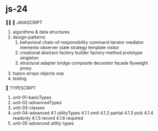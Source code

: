 # js-24
🔺🔹
🔸 JAVASCRIPT
1. algorithms & data structures
2. design-patterns
   1. behavioral
         chain-of-responsibility
         command 
         iterator
         mediator
         memento
         observer
         state
         strategy
         template
         visitor
   2. creational
         abstract-factory
         builder
         factory-method
         prototype
         singleton
   3. structural
         adapter
         bridge
         composite
         decorator
         facade
         flyweight
         proxy
3. topics
      arrays
      objects
      oop
4. testing


🔸 TYPESCRIPT
1. unit-01-basicTypes
2. unit-02-advancedTypes
3. unit-03-classes
4. unit-04-advanced
   4.1 utilityTypes
     4.1.1 omit
     4.1.2 partial
     4.1.3 pick
     4.1.4 readonly
     4.1.5 record
     4.1.6 required
5. unit-05-advanced utility types
